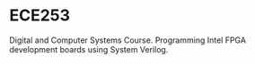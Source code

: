 # ECE253
Digital and Computer Systems Course.
Programming Intel FPGA development boards using System Verilog.
